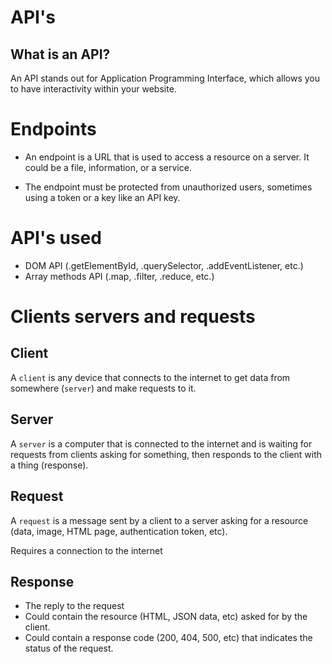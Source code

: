 # API's

## What is an API?

An API stands out for Application Programming Interface, which allows you to have interactivity within your website.

# Endpoints

- An endpoint is a URL that is used to access a resource on a server. It could be a file, information, or a service.

- The endpoint must be protected from unauthorized users, sometimes using a token or a key like an API key.

# API's used

- DOM API (.getElementById, .querySelector, .addEventListener, etc.)
- Array methods API (.map, .filter, .reduce, etc.)

# Clients servers and requests

## Client

A `client` is any device that connects to the internet to get data from somewhere (`server`) and make requests to it.

## Server

A `server` is a computer that is connected to the internet and is waiting for requests from clients asking for something, then responds to the client with a thing (response).

## Request

A `request` is a message sent by a client to a server asking for a resource (data, image, HTML page, authentication token, etc).

Requires a connection to the internet

## Response

- The reply to the request
- Could contain the resource (HTML, JSON data, etc) asked for by the client.
- Could contain a response code (200, 404, 500, etc) that indicates the status of the request.
